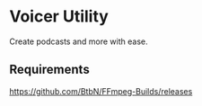 # Voicer Utility

Create podcasts and more with ease.


## Requirements

https://github.com/BtbN/FFmpeg-Builds/releases
